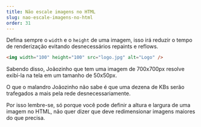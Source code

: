 ```yaml
---
title: Não escale imagens no HTML
slug: nao-escale-imagens-no-html
order: 31
---
```


Defina sempre o `width` e o `height` de uma imagem, isso irá reduzir o tempo de renderização evitando desnecessários repaints e reflows.

``` html
<img width="100" height="100" src="logo.jpg" alt="Logo" />
```

Sabendo disso, Joãozinho que tem uma imagem de 700x700px resolve exibí-la na tela em um tamanho de 50x50px.

O que o malandro Joãozinho não sabe é que uma dezena de KBs serão trafegados a mais pela rede desnecessariamente.

Por isso lembre-se, só porque você pode definir a altura e largura de uma imagem no HTML, não quer dizer que deve redimensionar imagens maiores do que precisa.